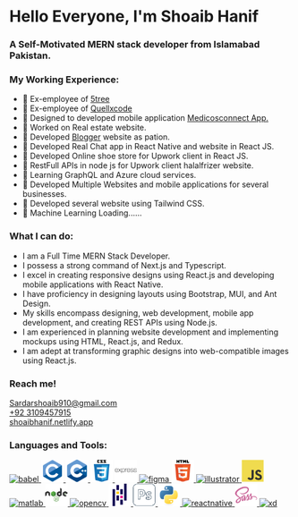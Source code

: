 <h1 align="">Hello Everyone, I'm Shoaib Hanif</h1>
<h3 align="">A Self-Motivated MERN stack developer from Islamabad Pakistan.</h3>

<h3> My Working Experience:</h3>
<ul>
<li>💎 Ex-employee of <a href="https://5tree.co.uk/">5tree</a> </li>
<li>💎 Ex-employee of <a href="https://quellxcode.com/">Quellxcode</a> </li>
<li>💎 Designed to developed mobile application <a href="https://medicosconnect.com/">Medicosconnect App.</a></li>
<li>💎 Worked on Real estate website. </li>
<li>💎 Developed <a target ="_blank" href="https://github.com/sardarshoaib791/sardarshoaib791l.app/">Blogger</a> website as pation.</li>
<li>💎 Developed Real Chat app in React Native and website in React JS.</li>
<li>💎 Developed Online shoe store for Upwork client in React JS.</li>
<li>💎 RestFull APIs in node js for Upwork client halalfrizer website.</li>
<li>💎 Learning GraphQL and Azure cloud services.</li>
<li>💎 Developed Multiple Websites and mobile applications for several businesses.</li>
<li>💎 Developed several website using Tailwind CSS.</li>
<li>💎 Machine Learning Loading......</li> 
</ul> 
<h3 align="left">What I can do:</h3>
<ul>
<li align="left">I am a Full Time MERN Stack Developer.</li>
<li align="left">I possess a strong command of Next.js and Typescript.</li>
<li align="left">I excel in creating responsive designs using React.js and developing mobile applications with React Native.</li>
<li align="left">I have proficiency in designing layouts using Bootstrap, MUI, and Ant Design.</li>
<li align="left">My skills encompass designing, web development, mobile app development, and creating REST APIs using Node.js.</li>
<li align="left">I am experienced in planning website development and implementing mockups using HTML, React.js, and Redux.</li>
<li align="left">I am adept at transforming graphic designs into web-compatible images using React.js.</li>
</ul>

<h3>Reach me!</h3>
<a target="_blank" href="/"> Sardarshoaib910@gmail.com </a>
<br/>
<a target="_blank" href=""> +92 3109457915 </a>
<br/>
<a target="_blank" href="https://shoaibhanif.netlify.app/"> shoaibhanif.netlify.app </a>

<h3 align="left">Languages and Tools:</h3>
<p align="left"> <a href="https://babeljs.io/" target="_blank" rel="noreferrer"> <img src="https://www.vectorlogo.zone/logos/babeljs/babeljs-icon.svg" alt="babel" width="40" height="40"/> </a> <a href="https://www.cprogramming.com/" target="_blank" rel="noreferrer"> <img src="https://raw.githubusercontent.com/devicons/devicon/master/icons/c/c-original.svg" alt="c" width="40" height="40"/> </a> <a href="https://www.w3schools.com/cpp/" target="_blank" rel="noreferrer"> <img src="https://raw.githubusercontent.com/devicons/devicon/master/icons/cplusplus/cplusplus-original.svg" alt="cplusplus" width="40" height="40"/> </a> <a href="https://www.w3schools.com/css/" target="_blank" rel="noreferrer"> <img src="https://raw.githubusercontent.com/devicons/devicon/master/icons/css3/css3-original-wordmark.svg" alt="css3" width="40" height="40"/> </a> <a href="https://expressjs.com" target="_blank" rel="noreferrer"> <img src="https://raw.githubusercontent.com/devicons/devicon/master/icons/express/express-original-wordmark.svg" alt="express" width="40" height="40"/> </a> <a href="https://www.figma.com/" target="_blank" rel="noreferrer"> <img src="https://www.vectorlogo.zone/logos/figma/figma-icon.svg" alt="figma" width="40" height="40"/> </a> <a href="https://www.w3.org/html/" target="_blank" rel="noreferrer"> <img src="https://raw.githubusercontent.com/devicons/devicon/master/icons/html5/html5-original-wordmark.svg" alt="html5" width="40" height="40"/> </a> <a href="https://www.adobe.com/in/products/illustrator.html" target="_blank" rel="noreferrer"> <img src="https://www.vectorlogo.zone/logos/adobe_illustrator/adobe_illustrator-icon.svg" alt="illustrator" width="40" height="40"/> </a> <a href="https://developer.mozilla.org/en-US/docs/Web/JavaScript" target="_blank" rel="noreferrer"> <img src="https://raw.githubusercontent.com/devicons/devicon/master/icons/javascript/javascript-original.svg" alt="javascript" width="40" height="40"/> </a> <a href="https://www.mathworks.com/" target="_blank" rel="noreferrer"> <img src="https://upload.wikimedia.org/wikipedia/commons/2/21/Matlab_Logo.png" alt="matlab" width="40" height="40"/> </a> <a href="https://nodejs.org" target="_blank" rel="noreferrer"> <img src="https://raw.githubusercontent.com/devicons/devicon/master/icons/nodejs/nodejs-original-wordmark.svg" alt="nodejs" width="40" height="40"/> </a> <a href="https://opencv.org/" target="_blank" rel="noreferrer"> <img src="https://www.vectorlogo.zone/logos/opencv/opencv-icon.svg" alt="opencv" width="40" height="40"/> </a> <a href="https://pandas.pydata.org/" target="_blank" rel="noreferrer"> <img src="https://raw.githubusercontent.com/devicons/devicon/2ae2a900d2f041da66e950e4d48052658d850630/icons/pandas/pandas-original.svg" alt="pandas" width="40" height="40"/> </a> <a href="https://www.photoshop.com/en" target="_blank" rel="noreferrer"> <img src="https://raw.githubusercontent.com/devicons/devicon/master/icons/photoshop/photoshop-line.svg" alt="photoshop" width="40" height="40"/> </a> <a href="https://www.python.org" target="_blank" rel="noreferrer"> <img src="https://raw.githubusercontent.com/devicons/devicon/master/icons/python/python-original.svg" alt="python" width="40" height="40"/> </a> <a href="https://reactnative.dev/" target="_blank" rel="noreferrer"> <img src="https://reactnative.dev/img/header_logo.svg" alt="reactnative" width="40" height="40"/> </a> <a href="https://sass-lang.com" target="_blank" rel="noreferrer"> <img src="https://raw.githubusercontent.com/devicons/devicon/master/icons/sass/sass-original.svg" alt="sass" width="40" height="40"/> </a> <a href="https://www.adobe.com/products/xd.html" target="_blank" rel="noreferrer"> <img src="https://cdn.worldvectorlogo.com/logos/adobe-xd.svg" alt="xd" width="40" height="40"/> </a> </p>
